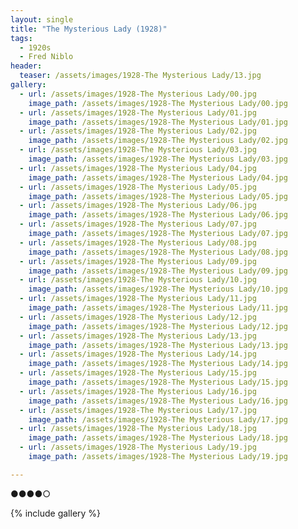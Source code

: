```yaml
---
layout: single
title: "The Mysterious Lady (1928)"
tags:
  - 1920s 
  - Fred Niblo
header:
  teaser: /assets/images/1928-The Mysterious Lady/13.jpg
gallery:
  - url: /assets/images/1928-The Mysterious Lady/00.jpg
    image_path: /assets/images/1928-The Mysterious Lady/00.jpg  
  - url: /assets/images/1928-The Mysterious Lady/01.jpg
    image_path: /assets/images/1928-The Mysterious Lady/01.jpg
  - url: /assets/images/1928-The Mysterious Lady/02.jpg
    image_path: /assets/images/1928-The Mysterious Lady/02.jpg
  - url: /assets/images/1928-The Mysterious Lady/03.jpg
    image_path: /assets/images/1928-The Mysterious Lady/03.jpg
  - url: /assets/images/1928-The Mysterious Lady/04.jpg
    image_path: /assets/images/1928-The Mysterious Lady/04.jpg
  - url: /assets/images/1928-The Mysterious Lady/05.jpg
    image_path: /assets/images/1928-The Mysterious Lady/05.jpg
  - url: /assets/images/1928-The Mysterious Lady/06.jpg
    image_path: /assets/images/1928-The Mysterious Lady/06.jpg
  - url: /assets/images/1928-The Mysterious Lady/07.jpg
    image_path: /assets/images/1928-The Mysterious Lady/07.jpg
  - url: /assets/images/1928-The Mysterious Lady/08.jpg
    image_path: /assets/images/1928-The Mysterious Lady/08.jpg
  - url: /assets/images/1928-The Mysterious Lady/09.jpg
    image_path: /assets/images/1928-The Mysterious Lady/09.jpg
  - url: /assets/images/1928-The Mysterious Lady/10.jpg
    image_path: /assets/images/1928-The Mysterious Lady/10.jpg
  - url: /assets/images/1928-The Mysterious Lady/11.jpg
    image_path: /assets/images/1928-The Mysterious Lady/11.jpg
  - url: /assets/images/1928-The Mysterious Lady/12.jpg
    image_path: /assets/images/1928-The Mysterious Lady/12.jpg
  - url: /assets/images/1928-The Mysterious Lady/13.jpg
    image_path: /assets/images/1928-The Mysterious Lady/13.jpg
  - url: /assets/images/1928-The Mysterious Lady/14.jpg
    image_path: /assets/images/1928-The Mysterious Lady/14.jpg
  - url: /assets/images/1928-The Mysterious Lady/15.jpg
    image_path: /assets/images/1928-The Mysterious Lady/15.jpg
  - url: /assets/images/1928-The Mysterious Lady/16.jpg
    image_path: /assets/images/1928-The Mysterious Lady/16.jpg
  - url: /assets/images/1928-The Mysterious Lady/17.jpg
    image_path: /assets/images/1928-The Mysterious Lady/17.jpg
  - url: /assets/images/1928-The Mysterious Lady/18.jpg
    image_path: /assets/images/1928-The Mysterious Lady/18.jpg
  - url: /assets/images/1928-The Mysterious Lady/19.jpg
    image_path: /assets/images/1928-The Mysterious Lady/19.jpg

---
```

●●●●○

{% include gallery %}
